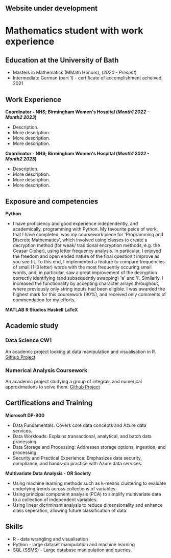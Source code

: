## Website under development

# Mathematics student with work experience

## Education at the University of Bath
- Masters in Mathematics (MMath Honors), (_2020 - Present_)
- Intermediate German (part 1) - certificate of accomplishment acheived, 2021

## Work Experience
**Coordinator - NHS; Birmingham Women's Hospital (_Month1 2022 - Month2 2023_)**
- Description.
- More description.
- More description.
- More description.

**Coordinator - NHS; Birmingham Women's Hospital (_Month1 2022 - Month2 2023_)**
- Description.
- More description.
- More description.
- More description.


## Exposure and competencies 
**Python**
- I have proficiency and good experience independently, and academically, programming with Python. My favourite peice of work, that I have completed, was my coursework piece for 'Programming and Discrete Mathematics', which involved using classes to create a decryption method (for weak/ traditional encryption methods, e.g. the Ceasar Cipher), using letter frequency analysis. In particular, I enjoyed the freedom and open ended nature of the final question:t improve as you see fit. To this end, I implemented a feature to compare frequencies of small (1-3 letter) words with the most frequently occuring small words, and, in particular, saw a great improvement of the decryption correctly identifying (and subsequently swapping) 'a' and 'i'. Similarly, I increased the functionality by accepting character arrays throughout, where previously only string inputs had been eligible. I was awarded the highest mark for this coursework (90%), and received only comments of commendation for my efforts.

**MATLAB**
**R Studios**
**Haskell**
**LaTeX**








## Academic study
### Data Science CW1
An academic project looking at data manipulation and visualisation in R.
[Github Project](https://github.com/HarryRogers0/Data-Science-Coursework-1)

### Numerical Analysis Coursework
An academic project studying a group of integrals and numerical approximations to solve them.
[Github Project](https://github.com/HarryRogers0/Numerical-Analysis-Coursework)

## Certifications and Training
**Microsoft DP-900**
- Data Fundamentals: Covers core data concepts and Azure data services.
- Data Workloads: Explains transactional, analytical, and batch data processing.
- Data Storage and Processing: Addresses storage options, ingestion, and processing.
- Security and Practical Experience: Emphasizes data security, compliance, and hands-on practice with Azure data services.

**Multivariate Data Analysis - OR Society**
- Using machine learning methods such as k-means clustering to evaluate underlying trends across collections of variables.
- Using principal component analysis (PCA) to simplify multivariate data to a collection of independent variables.
- Using linear dicriminant analysis to reduce dimensionality and enhance class seperation, allowing future classification of data. 


## Skills
- R - data wrangling and visualisation
- Python - large dataset manipulation and machine learning
- SQL (SSMS) - Large database manipulation and queries.
